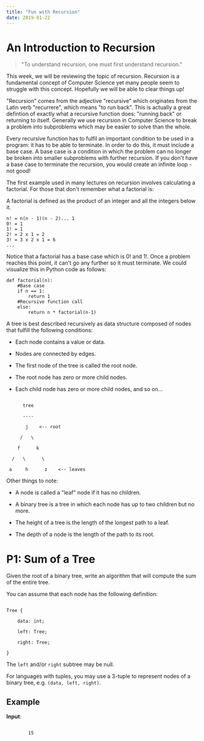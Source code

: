 ```yaml
---
title: "Fun with Recursion"
date: 2019-01-22
---
```


# An Introduction to Recursion

>"To understand recursion, one must first understand recursion."

This week, we will be reviewing the topic of recursion. Recursion is a fundamental concept of Computer Science yet many people seem to struggle with this concept. Hopefully we will be able to clear things up!

"Recursion" comes from the adjective "recursive" which originates from the Latin verb "recurrere", which means "to run back". This is actually a great defintion of exactly what a recursive function does: "running back" or returning to itself. Generally we use recursion in Computer Science to break a problem into subproblems which may be easier to solve than the whole.

Every recursive function has to fulfil an important condition to be used in a program: it has to be able to terminate. In order to do this, it must include a base case. A base case is a condition in which the problem can no longer be broken into smaller subproblems with further recursion. If you don't have a base case to terminate the recursion, you would create an infinite loop - not good!

The first example used in many lectures on recursion involves calculating a factorial. For those that don't remember what a factorial is:

A factorial is defined as the product of an integer and all the integers below it.
```
n! = n(n - 1)(n - 2)... 1
0! = 1
1! = 1
2! = 2 x 1 = 2
3! = 3 x 2 x 1 = 6
...
```
Notice that a factorial has a base case which is 0! and 1!. Once a problem reaches this point, it can't go any further so it must terminate. We could visualize this in Python code as follows:
```
def factorial(n):
    #Base case
    if n == 1:
        return 1
    #Recursive function call
    else:
        return n * factorial(n-1)
```

A tree is best described recursively as data structure composed of nodes that fulfill the following conditions:

- Each node contains a value or data.

- Nodes are connected by edges.

- The first node of the tree is called the root node.

- The root node has zero or more child nodes.

- Each child node has zero or more child nodes, and so on...



```

      tree

      ----

       j    <-- root

     /   \

    f      k

  /   \      \

 a     h      z    <-- leaves

```



Other things to note:

- A node is called a "leaf" node if it has no children.

- A binary tree is a tree in which each node has up to two children but no more.

- The height of a tree is the length of the longest path to a leaf.

- The depth of a node is the length of the path to its root.





# P1: Sum of a Tree



Given the root of a binary tree, write an algorithm that will compute the sum of the entire tree.



You can assume that each node has the following definition:



```

Tree {

    data: int;

    left: Tree;

    right: Tree;

}

```



The `left` and/or `right` subtree may be null.



For languages with tuples, you may use a 3-tuple to represent nodes of a binary tree, e.g. `(data, left, right)`.



## Example



**Input**:

```

        15

